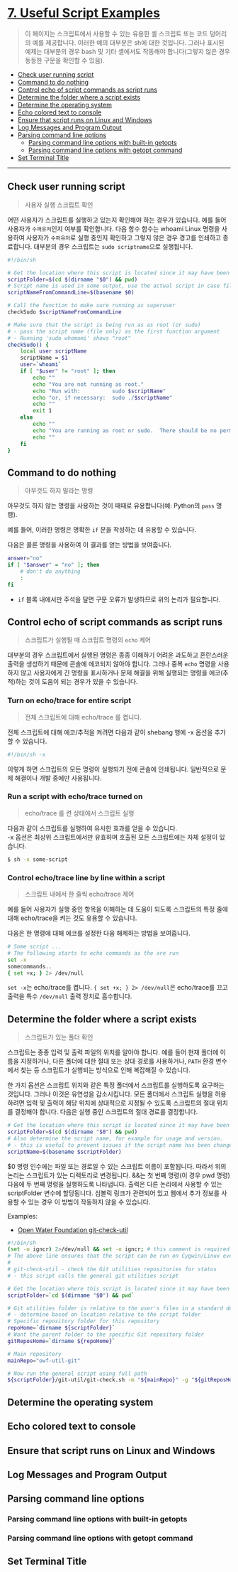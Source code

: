 # [7. Useful Script Examples](https://learn.openwaterfoundation.org/owf-learn-linux-shell/useful-scripts/useful-scripts/)

> 이 페이지는 스크립트에서 사용할 수 있는 유용한 셸 스크립트 또는 코드 덩어리의 예를 제공합니다. 이러한 예의 대부분은 sh에 대한 것입니다. 그러나 표시된 예제는 대부분의 경우 bash 및 기타 셸에서도 작동해야 합니다(그렇지 않은 경우 동등한 구문을 확인할 수 있음).

- [Check user running script](#check-user-running-script)
- [Command to do nothing](#command-to-do-nothing)
- [Control echo of script commands as script runs](#control-echo-of-script-commands-as-script-runs)
- [Determine the folder where a script exists](#determine-the-folder-where-a-script-exists)
- [Determine the operating system](#determine-the-operating-system)
- [Echo colored text to console](#echo-colored-text-to-console)
- [Ensure that script runs on Linux and Windows](#ensure-that-script-runs-on-linux-and-windows)
- [Log Messages and Program Output](#log-messages-and-program-output)
- [Parsing command line options](#parsing-command-line-options)
    - [Parsing command line options with built-in getopts](#parsing-command-line-options-with-built-in-getopts)
    - [Parsing command line options with getopt command](#parsing-command-line-options-with-getopt-command)
- [Set Terminal Title](#set-terminal-title)

---

## Check user running script
> 사용자 실행 스크립트 확인

어떤 사용자가 스크립트를 실행하고 있는지 확인해야 하는 경우가 있습니다. 예를 들어 사용자가 `수퍼유저`인지 여부를 확인합니다. 다음 함수 함수는 whoami Linux 명령을 사용하여 사용자가 `수퍼유저`로 실행 중인지 확인하고 그렇지 않은 경우 경고를 인쇄하고 종료합니다. 대부분의 경우 스크립트는 `sudo scriptname`으로 실행됩니다.

```sh
#!/bin/sh

# Get the location where this script is located since it may have been run from any folder
scriptFolder=$(cd $(dirname "$0") && pwd)
# Script name is used in some output, use the actual script in case file was renamed
scriptNameFromCommandLine=$(basename $0)

# Call the function to make sure running as superuser
checkSudo $scriptNameFromCommandLine

# Make sure that the script is being run as as root (or sudo)
# - pass the script name (file only) as the first function argument
# - Running 'sudo whomami' shows "root"
checkSudo() {
    local user scriptName
    scriptName = $1
    user=`whoami`
    if [ "$user" != "root" ]; then
        echo ""
        echo "You are not running as root."
        echo "Run with:          sudo $scriptName"
        echo "or, if necessary:  sudo ./$scriptName"
        echo ""
        exit 1
    else
        echo ""
        echo "You are running as root or sudo.  There should be no permissions issues."
        echo ""
    fi
}
```

## Command to do nothing
> 아무것도 하지 말라는 명령

아무것도 하지 않는 명령을 사용하는 것이 때때로 유용합니다(예: Python의 `pass` 명령). 

예를 들어, 이러한 명령은 명확한 `if` 문을 작성하는 데 유용할 수 있습니다. 

다음은 콜론 명령을 사용하여 이 결과를 얻는 방법을 보여줍니다.

```sh
answer="no"
if [ "$answer" = "no" ]; then
    # don't do anything
    :
fi
```
- `if` 블록 내에서만 주석을 달면 구문 오류가 발생하므로 위의 논리가 필요합니다.

## Control echo of script commands as script runs
> 스크립트가 실행될 때 스크립트 명령의 `echo` 제어

대부분의 경우 스크립트에서 실행된 명령은 종종 이해하기 어려운 과도하고 혼란스러운 출력을 생성하기 때문에 콘솔에 에코되지 않아야 합니다.
그러나 중복 `echo` 명령을 사용하지 않고 사용자에게 긴 명령을 표시하거나 문제 해결을 위해 실행되는 명령을 에코(추적)하는 것이 도움이 되는 경우가 있을 수 있습니다.

### Turn on echo/trace for entire script
> 전체 스크립트에 대해 echo/trace 를 켭니다.

전체 스크립트에 대해 에코/추적을 켜려면 다음과 같이 shebang 행에 -x 옵션을 추가할 수 있습니다.

```sh
#!/bin/sh -x
```
이렇게 하면 스크립트의 모든 명령이 실행되기 전에 콘솔에 인쇄됩니다. 일반적으로 문제 해결이나 개발 중에만 사용됩니다.

### Run a script with echo/trace turned on
> echo/trace 를 켠 상태에서 스크립트 실행

다음과 같이 스크립트를 실행하여 유사한 효과를 얻을 수 있습니다. <br>
-x 옵션은 최상위 스크립트에서만 유효하며 호출된 모든 스크립트에는 자체 설정이 있습니다.
```sh
$ sh -x some-script
```

### Control echo/trace line by line within a script
> 스크립트 내에서 한 줄씩 echo/trace 제어

예를 들어 사용자가 실행 중인 항목을 이해하는 데 도움이 되도록 스크립트의 특정 줄에 대해 echo/trace을 켜는 것도 유용할 수 있습니다. 

다음은 한 명령에 대해 에코를 설정한 다음 해제하는 방법을 보여줍니다.
```sh
# Some script ...
# The following starts to echo commands as the are run
set -x
somecommands..
{ set +x; } 2> /dev/null
```
`set -x`는 echo/trace를 켭니다. `{ set +x; } 2> /dev/null`은 echo/trace를 끄고 출력을 특수 `/dev/null` 출력 장치로 흡수합니다.

## Determine the folder where a script exists
> 스크립트가 있는 폴더 확인

스크립트는 종종 입력 및 출력 파일의 위치를 ​​알아야 합니다. 예를 들어 현재 폴더에 이름을 지정하거나, 다른 폴더에 대한 절대 또는 상대 경로를 사용하거나, `PATH` 환경 변수에서 찾는 등 스크립트가 실행되는 방식으로 인해 복잡해질 수 있습니다.

한 가지 옵션은 스크립트 위치와 같은 특정 폴더에서 스크립트를 실행하도록 요구하는 것입니다. 그러나 이것은 유연성을 감소시킵니다. 모든 폴더에서 스크립트 실행을 허용하려면 입력 및 출력이 해당 위치에 상대적으로 지정될 수 있도록 스크립트의 절대 위치를 결정해야 합니다. 다음은 실행 중인 스크립트의 절대 경로를 결정합니다.

```sh
# Get the location where this script is located since it may have been run from any folder
scriptFolder=$(cd $(dirname "$0") && pwd)
# Also determine the script name, for example for usage and version.
# - this is useful to prevent issues if the script name has been changed by renaming the file
scriptName=$(basename $scriptFolder)
```

$0 명령 인수에는 파일 또는 경로일 수 있는 스크립트 이름이 포함됩니다. 따라서 위의 논리는 스크립트가 있는 디렉토리로 변경됩니다. &&는 첫 번째 명령(이 경우 pwd 명령) 다음에 두 번째 명령을 실행하도록 나타냅니다. 출력은 다른 논리에서 사용할 수 있는 scriptFolder 변수에 할당됩니다. 심볼릭 링크가 관련되어 있고 웹에서 추가 정보를 사용할 수 있는 경우 이 방법이 작동하지 않을 수 있습니다.

Examples:
- [Open Water Foundation git-check-util](https://github.com/OpenWaterFoundation/owf-util-git/blob/main/build-util/git-check-util.sh)

```sh
#!/bin/sh
(set -o igncr) 2>/dev/null && set -o igncr; # this comment is required
# The above line ensures that the script can be run on Cygwin/Linux even with Windows CRNL
#
# git-check-util - check the Git utilities repositories for status
# - this script calls the general git utilities script

# Get the location where this script is located since it may have been run from any folder
scriptFolder=`cd $(dirname "$0") && pwd`

# Git utilities folder is relative to the user's files in a standard development files location
# - determine based on location relative to the script folder
# Specific repository folder for this repository
repoHome=`dirname ${scriptFolder}`
# Want the parent folder to the specific Git repository folder
gitReposHome=`dirname ${repoHome}`

# Main repository
mainRepo="owf-util-git"

# Now run the general script using full path
${scriptFolder}/git-util/git-check.sh -m "${mainRepo}" -g "${gitReposHome}" $@
```


## Determine the operating system
## Echo colored text to console
## Ensure that script runs on Linux and Windows
## Log Messages and Program Output
## Parsing command line options
### Parsing command line options with built-in getopts
### Parsing command line options with getopt command
## Set Terminal Title